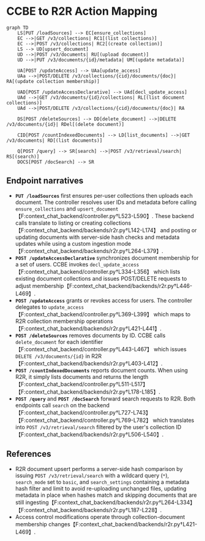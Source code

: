 # CCBE to R2R Action Mapping

```mermaid
graph TD
    LS[PUT /loadSources] --> EC[ensure_collections]
    EC -->|GET /v3/collections| RC1[(list collections)]
    EC -->|POST /v3/collections| RC2[(create collection)]
    LS --> UD[upsert_document]
    UD -->|POST /v3/documents| RU[(upload document)]
    UD -->|PUT /v3/documents/{id}/metadata| UM[(update metadata)]

    UA[POST /updateAccess] --> UAa[update_access]
    UAa -->|POST/DELETE /v3/collections/{cid}/documents/{doc}| RA[(update collection membership)]

    UAD[POST /updateAccessDeclarative] --> UAd[decl_update_access]
    UAd -->|GET /v3/documents/{id}/collections| RL[(list document collections)]
    UAd -->|POST/DELETE /v3/collections/{cid}/documents/{doc}| RA

    DS[POST /deleteSources] --> DD[delete_document] -->|DELETE /v3/documents/{id}| RDel[(delete document)]

    CID[POST /countIndexedDocuments] --> LD[list_documents] -->|GET /v3/documents| RD[(list documents)]

    Q[POST /query] --> SR[search] -->|POST /v3/retrieval/search| RS[(search)]
    DOCS[POST /docSearch] --> SR
```

## Endpoint narratives

- **`PUT /loadSources`** first ensures per-user collections then uploads each document. The controller resolves user IDs and metadata before calling `ensure_collections` and `upsert_document`【F:context_chat_backend/controller.py†L523-L590】. These backend calls translate to listing or creating collections【F:context_chat_backend/backends/r2r.py†L142-L174】 and posting or updating documents with server-side hash checks and metadata updates while using a custom ingestion mode【F:context_chat_backend/backends/r2r.py†L264-L379】.
- **`POST /updateAccessDeclarative`** synchronizes document membership for a set of users. CCBE invokes `decl_update_access`【F:context_chat_backend/controller.py†L334-L356】 which lists existing document collections and issues POST/DELETE requests to adjust membership【F:context_chat_backend/backends/r2r.py†L446-L469】.
- **`POST /updateAccess`** grants or revokes access for users. The controller delegates to `update_access`【F:context_chat_backend/controller.py†L369-L399】 which maps to R2R collection membership operations【F:context_chat_backend/backends/r2r.py†L421-L441】.
- **`POST /deleteSources`** removes documents by ID. CCBE calls `delete_document` for each identifier【F:context_chat_backend/controller.py†L443-L467】 which issues `DELETE /v3/documents/{id}` in R2R【F:context_chat_backend/backends/r2r.py†L403-L412】.
- **`POST /countIndexedDocuments`** reports document counts. When using R2R, it simply lists documents and returns the length【F:context_chat_backend/controller.py†L511-L517】【F:context_chat_backend/backends/r2r.py†L178-L185】.
- **`POST /query`** and **`POST /docSearch`** forward search requests to R2R. Both endpoints call `search` on the backend【F:context_chat_backend/controller.py†L727-L743】【F:context_chat_backend/controller.py†L769-L782】 which translates into `POST /v3/retrieval/search` filtered by the user's collection ID【F:context_chat_backend/backends/r2r.py†L506-L540】.

## References

- R2R document upsert performs a server-side hash comparison by issuing `POST /v3/retrieval/search` with a wildcard query (`*`), `search_mode` set to `basic`, and `search_settings` containing a metadata hash filter and limit to avoid re-uploading unchanged files, updating metadata in place when hashes match and skipping documents that are still ingesting【F:context_chat_backend/backends/r2r.py†L264-L334】【F:context_chat_backend/backends/r2r.py†L187-L228】.
- Access control modifications operate through collection-document membership changes【F:context_chat_backend/backends/r2r.py†L421-L469】.
